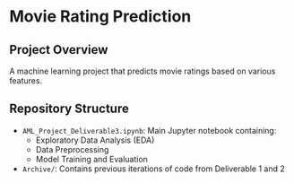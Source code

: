 # Movie Rating Prediction

## Project Overview
A machine learning project that predicts movie ratings based on various features. 

## Repository Structure
- `AML_Project_Deliverable3.ipynb`: Main Jupyter notebook containing:
  - Exploratory Data Analysis (EDA)
  - Data Preprocessing
  - Model Training and Evaluation
- `Archive/`: Contains previous iterations of code from Deliverable 1 and 2